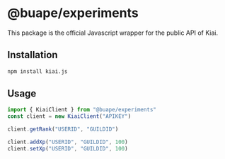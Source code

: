 # @buape/experiments

This package is the official Javascript wrapper for the public API of Kiai.

## Installation

```bash
npm install kiai.js
```

## Usage

```js
import { KiaiClient } from "@buape/experiments"
const client = new KiaiClient("APIKEY")

client.getRank("USERID", "GUILDID")

client.addXp("USERID", "GUILDID", 100)
client.setXp("USERID", "GUILDID", 100)
```
